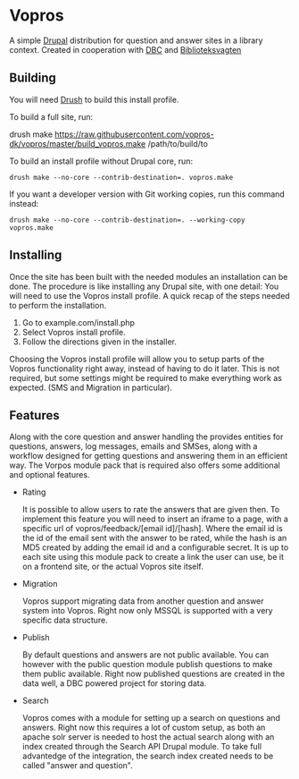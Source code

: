 Vopros
======

A simple [Drupal][] distribution for question and answer sites in a library
context. Created in cooperation with [DBC][] and [Biblioteksvagten][]

Building
--------

You will need [Drush][] to build this install profile.

To build a full site, run:

   drush make https://raw.githubusercontent.com/vopros-dk/vopros/master/build_vopros.make /path/to/build/to

To build an install profile without Drupal core, run:

    drush make --no-core --contrib-destination=. vopros.make

If you want a developer version with Git working copies, run this
command instead:

    drush make --no-core --contrib-destination=. --working-copy vopros.make

Installing
----------

Once the site has been built with the needed modules an installation can
be done. The procedure is like installing any Drupal site, with one
detail: You will need to use the Vopros install profile. A quick recap
of the steps needed to perform the installation.

1. Go to example.com/install.php
2. Select Vopros install profile.
3. Follow the directions given in the installer.

Choosing the Vopros install profile will allow you to setup parts of the
Vopros functionality right away, instead of having to do it later. This
is not required, but some settings might be required to make everything
work as expected. (SMS and Migration in particular).

Features
--------

Along with the core question and answer handling the provides entities
for questions, answers, log messages, emails and SMSes, along with a
workflow designed for getting questions and answering them in an
efficient way. The Vorpos module pack that is required also offers some
additional and optional features.

* Rating
  
  It is possible to allow users to rate the answers that are given
  then. To implement this feature you will need to insert an iframe to
  a page, with a specific url of vopros/feedback/[email id]/[hash].
  Where the email id is the id of the email sent with the answer to be
  rated, while the hash is an MD5 created by adding the email id and a
  configurable secret. It is up to each site using this module pack to
  create a link the user can use, be it on a frontend site, or the
  actual Vopros site itself.

* Migration
  
  Vopros support migrating data from another question and answer
  system into Vopros. Right now only MSSQL is supported with a very
  specific data structure.

* Publish
  
  By default questions and answers are not public available. You can
  however with the public question module publish questions to make
  them public available. Right now published questions are created in
  the data well, a DBC powered project for storing data.

* Search
  
  Vopros comes with a module for setting up a search on questions and
  answers. Right now this requires a lot of custom setup, as both an
  apache solr server is needed to host the actual search along with an
  index created through the Search API Drupal module. To take full
  advantedge of the integration, the search index created needs to be
  called "answer and question".

[Drupal]: http://drupal.org/
[Drush]: https://github.com/drush-ops/drush
[DBC]: http://dbc.dk
[Biblioteksvagten]: http://biblioteksvagten.dk
